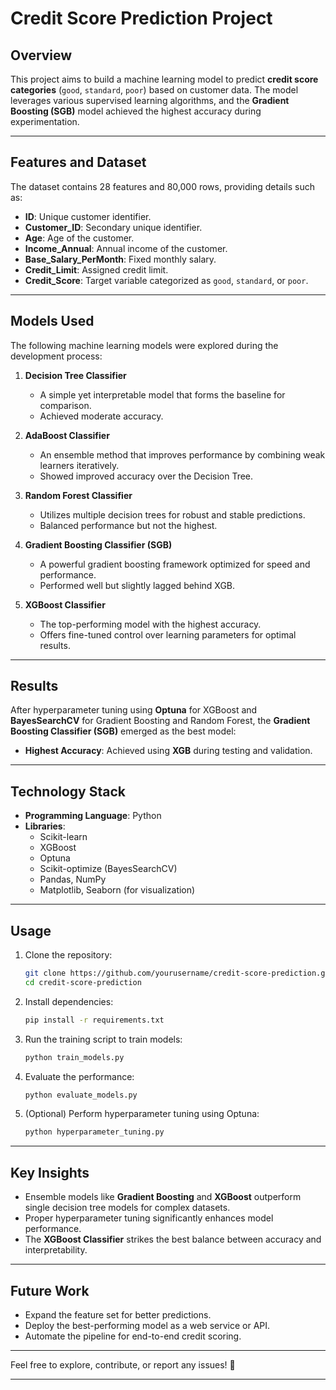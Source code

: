 
# Credit Score Prediction Project

## Overview

This project aims to build a machine learning model to predict **credit score categories** (`good`, `standard`, `poor`) based on customer data. The model leverages various supervised learning algorithms, and the **Gradient Boosting (SGB)** model achieved the highest accuracy during experimentation.

---

## Features and Dataset

The dataset contains 28 features and 80,000 rows, providing details such as:

- **ID**: Unique customer identifier.
- **Customer_ID**: Secondary unique identifier.
- **Age**: Age of the customer.
- **Income_Annual**: Annual income of the customer.
- **Base_Salary_PerMonth**: Fixed monthly salary.
- **Credit_Limit**: Assigned credit limit.
- **Credit_Score**: Target variable categorized as `good`, `standard`, or `poor`.

---

## Models Used

The following machine learning models were explored during the development process:

1. **Decision Tree Classifier**
   - A simple yet interpretable model that forms the baseline for comparison.
   - Achieved moderate accuracy.

2. **AdaBoost Classifier**
   - An ensemble method that improves performance by combining weak learners iteratively.
   - Showed improved accuracy over the Decision Tree.

3. **Random Forest Classifier**
   - Utilizes multiple decision trees for robust and stable predictions.
   - Balanced performance but not the highest.

4. **Gradient Boosting Classifier (SGB)**
   - A powerful gradient boosting framework optimized for speed and performance.
   - Performed well but slightly lagged behind XGB.

5. **XGBoost Classifier**
   - The top-performing model with the highest accuracy.
   - Offers fine-tuned control over learning parameters for optimal results.
  
---

## Results

After hyperparameter tuning using **Optuna** for XGBoost and **BayesSearchCV** for Gradient Boosting and Random Forest, the **Gradient Boosting Classifier (SGB)** emerged as the best model:

- **Highest Accuracy**: Achieved using **XGB** during testing and validation.

---

## Technology Stack

- **Programming Language**: Python
- **Libraries**:
  - Scikit-learn
  - XGBoost
  - Optuna
  - Scikit-optimize (BayesSearchCV)
  - Pandas, NumPy
  - Matplotlib, Seaborn (for visualization)

---

## Usage

1. Clone the repository:
   ```bash
   git clone https://github.com/yourusername/credit-score-prediction.git
   cd credit-score-prediction
   ```

2. Install dependencies:
   ```bash
   pip install -r requirements.txt
   ```

3. Run the training script to train models:
   ```bash
   python train_models.py
   ```

4. Evaluate the performance:
   ```bash
   python evaluate_models.py
   ```

5. (Optional) Perform hyperparameter tuning using Optuna:
   ```bash
   python hyperparameter_tuning.py
   ```

---

## Key Insights

- Ensemble models like **Gradient Boosting** and **XGBoost** outperform single decision tree models for complex datasets.
- Proper hyperparameter tuning significantly enhances model performance.
- The **XGBoost Classifier** strikes the best balance between accuracy and interpretability.

---

## Future Work

- Expand the feature set for better predictions.
- Deploy the best-performing model as a web service or API.
- Automate the pipeline for end-to-end credit scoring.

---

Feel free to explore, contribute, or report any issues! 🎉

---

